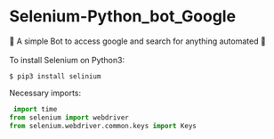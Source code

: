 # Selenium-Python_bot_Google
🤖 A simple Bot to access google and search for anything automated 🐍 
 <br>
 <br>
 To install Selenium on Python3:
 <br>
 
 
 ```terminal
 $ pip3 install selinium
```
Necessary imports:

```Python
 import time
from selenium import webdriver
from selenium.webdriver.common.keys import Keys

```
<br>



